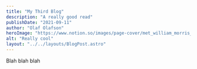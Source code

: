 ```yaml
---
title: "My Third Blog"
description: "A really good read"
publishDate: "2021-09-11"
author: "Olaf Olafson"
heroImage: "https://www.notion.so/images/page-cover/met_william_morris_1878.jpg"
alt: "Really cool"
layout: "../../layouts/BlogPost.astro"
---
```


Blah blah blah 


